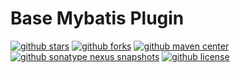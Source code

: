 Base Mybatis Plugin
======================================

[![github stars](https://img.shields.io/github/stars/liaomengge/base-mybatis-plugin.svg)](https://github.com/liaomengge/base-mybatis-plugin/stargazers)
[![github forks](https://img.shields.io/github/forks/liaomengge/base-mybatis-plugin.svg)](https://github.com/liaomengge/base-mybatis-plugin/network)
[![github maven center](https://img.shields.io/maven-central/v/com.github.liaomengge/base-mybatis-plugin.svg)](https://search.maven.org/search?q=g:com.github.liaomengge%20AND%20a:base-mybatis-plugin)
[![github sonatype nexus snapshots](https://img.shields.io/nexus/s/com.github.liaomengge/base-mybatis-plugin?label=sonatype%20%20nexus%20snapshots&server=https%3A%2F%2Foss.sonatype.org%2F)](https://oss.sonatype.org/#nexus-search;gav~com.github.liaomengge~base-mybatis-plugin)
[![github license](https://img.shields.io/github/license/liaomengge/base-mybatis-plugin.svg)](https://github.com/liaomengge/base-mybatis-plugin/blob/master/LICENSE)